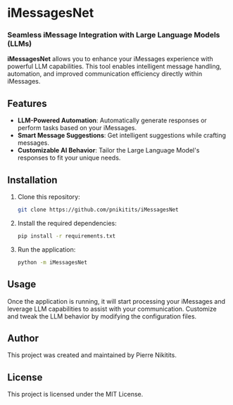# iMessagesNet

### Seamless iMessage Integration with Large Language Models (LLMs)

**iMessagesNet** allows you to enhance your iMessages experience with powerful LLM capabilities. This tool enables intelligent message handling, automation, and improved communication efficiency directly within iMessages.

## Features
- **LLM-Powered Automation**: Automatically generate responses or perform tasks based on your iMessages.
- **Smart Message Suggestions**: Get intelligent suggestions while crafting messages.
- **Customizable AI Behavior**: Tailor the Large Language Model's responses to fit your unique needs.

## Installation

1. Clone this repository:
    ```bash
    git clone https://github.com/pnikitits/iMessagesNet
    ```

2. Install the required dependencies:
    ```bash
    pip install -r requirements.txt
    ```

3. Run the application:
    ```bash
    python -m iMessagesNet
    ```

## Usage
Once the application is running, it will start processing your iMessages and leverage LLM capabilities to assist with your communication. Customize and tweak the LLM behavior by modifying the configuration files.

## Author
This project was created and maintained by Pierre Nikitits.

## License
This project is licensed under the MIT License.